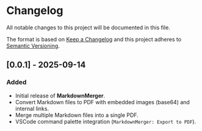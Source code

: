 # Changelog

All notable changes to this project will be documented in this file.

The format is based on [Keep a Changelog](https://keepachangelog.com/) and
this project adheres to [Semantic Versioning](https://semver.org/).

## [0.0.1] - 2025-09-14
### Added
- Initial release of **MarkdownMerger**.
- Convert Markdown files to PDF with embedded images (base64) and internal links.
- Merge multiple Markdown files into a single PDF.
- VSCode command palette integration (`MarkdownMerger: Export to PDF`).